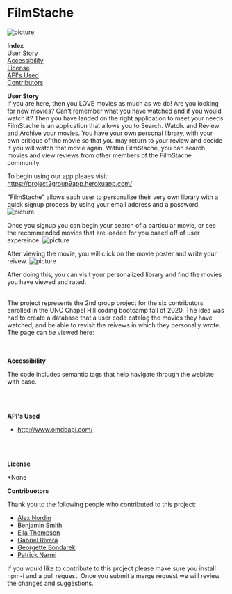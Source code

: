 # FilmStache 
![picture](../project2GroupRepo/public/assets/FilmStacheCroppedLogo.png)
<br>

**Index**<br>
[User Story](#UserStory)<br>
[Accessibility](#Accessibility)<br>
[License](#License)<br>
[API's Used](#API'sUsed)<br>
[Contributors](#Contributors)<br>


**User Story**<br>
  If you are here, then you LOVE movies as much as we do!  Are you looking for new movies? Can't remember what you have watched and if you would watch it? Then you have landed on the right application to meet your needs.  FilmStache is an application that allows you to Search. Watch. and Review and Archive your movies.  You have your own personal library, with your own critique of the movie so that you may return to your review and decide if you will watch that movie again.  Within FilmStache, you can search movies and view reviews from other members of the FilmStache community.  

To begin using our app pleaes visit: https://project2group9app.herokuapp.com/  

"FilmStache" allows each user to personalize their very own library with a quick signup process by using your email address and a password.
![picture](../project2GroupRepo/public/assets/signpScreenShot.png)

Once you signup you can begin your search of a particular movie, or see the recommended movies that are loaded for you based off of user expereince. 
![picture](../project2GroupRepo/public/assets/searchScreenshot.png) 

After viewing the movie, you will click on the movie poster and write your reivew. 
![picture](../project2GroupRepo/public/assets/reviewMovieScreenshot.png)

After doing this, you can visit your personalized library and find the movies you have viewed and rated.  


<br>
The project represents the 2nd group project for the six contributors enrolled in the UNC Chapel Hill coding bootcamp fall of 2020.  The idea was had to create a database that a user code catalog the movies they have watched, and be able to revisit the reivews in which they personally wrote.  The page can be viewed here: 
<br>

<br>
<br>

**Accessibility**

The code includes semantic tags that help navigate through the webiste with ease. 

<br>
<br>

**API's Used**
* http://www.omdbapi.com/ 

<br>
<br>

**License**

*None


**Contribuotors**

Thank you to the following people who contributed to this project: <br>
* [Alex Nordin](https://apnordin.github.io/08-Portfolio/)
* Benjamin Smith
* [Ella Thompson](https://ebsizzlin.github.io/ResponsivePortfolio/)
* [Gabriel Rivera](https://ctrlgabe.github.io/Portfolio/)
* [Georgette Bondarek](https://georgettebondarek.github.io/GeorgetteBPortfolio/)
* [Patrick Narmi](https://pdnarmi.github.io/DeveloperPortfolio/)

If you would like to contribute to this project please make sure you install npm-i and a pull request.  Once you submit a merge request we will review the changes and suggestions. 
<br>







